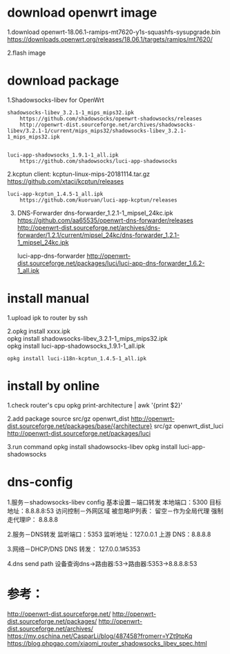 download openwrt image 
====================
1.download openwrt-18.06.1-ramips-mt7620-y1s-squashfs-sysupgrade.bin
    https://downloads.openwrt.org/releases/18.06.1/targets/ramips/mt7620/

2.flash image
    
    
download package
====================
1.Shadowsocks-libev for OpenWrt
    
    shadowsocks-libev_3.2.1-1_mips_mips32.ipk    
        https://github.com/shadowsocks/openwrt-shadowsocks/releases
        http://openwrt-dist.sourceforge.net/archives/shadowsocks-libev/3.2.1-1/current/mips_mips32/shadowsocks-libev_3.2.1-1_mips_mips32.ipk

  
    luci-app-shadowsocks_1.9.1-1_all.ipk
        https://github.com/shadowsocks/luci-app-shadowsocks    
    
2.kcptun client: 
    kcptun-linux-mips-20181114.tar.gz   
        https://github.com/xtaci/kcptun/releases
    
    luci-app-kcptun_1.4.5-1_all.ipk
        https://github.com/kuoruan/luci-app-kcptun/releases
   

3. DNS-Forwarder
    dns-forwarder_1.2.1-1_mipsel_24kc.ipk
        https://github.com/aa65535/openwrt-dns-forwarder/releases
        http://openwrt-dist.sourceforge.net/archives/dns-forwarder/1.2.1/current/mipsel_24kc/dns-forwarder_1.2.1-1_mipsel_24kc.ipk
    
    luci-app-dns-forwarder
        http://openwrt-dist.sourceforge.net/packages/luci/luci-app-dns-forwarder_1.6.2-1_all.ipk

install manual
===============
1.upload ipk to router by ssh

2.opkg install  xxxx.ipk    
    opkg install shadowsocks-libev_3.2.1-1_mips_mips32.ipk  
    opkg install luci-app-shadowsocks_1.9.1-1_all.ipk 
    
    opkg install luci-i18n-kcptun_1.4.5-1_all.ipk
    

install by online
=================
1.check router's cpu
    opkg print-architecture | awk '{print $2}'

2.add package source
    src/gz openwrt_dist http://openwrt-dist.sourceforge.net/packages/base/{architecture}
    src/gz openwrt_dist_luci http://openwrt-dist.sourceforge.net/packages/luci

3.run command
    opkg install shadowsocks-libev
    opkg install luci-app-shadowsocks
    

dns-config
============================
1.服务－shadowsocks-libev config 
    基本设置－端口转发
        本地端口：5300
        目标地址：8.8.8.8:53
    访问控制－外网区域
        被忽略IP列表： 留空－作为全局代理
        强制走代理IP：  8.8.8.8
        
2.服务－DNS转发
    监听端口：5353
    监听地址：127.0.0.1
    上游 DNS：8.8.8.8
    
3.网络－DHCP/DNS
    DNS 转发： 127.0.0.1#5353

4.dns send path
    设备查询dns->路由器:53->路由器:5353->8.8.8.8:53
   
    
参考：    
=====================
http://openwrt-dist.sourceforge.net/
http://openwrt-dist.sourceforge.net/packages/
http://openwrt-dist.sourceforge.net/archives/   
https://my.oschina.net/CasparLi/blog/487458?fromerr=YZt9tpKq    
https://blog.phpgao.com/xiaomi_router_shadowsocks_libev_spec.html
